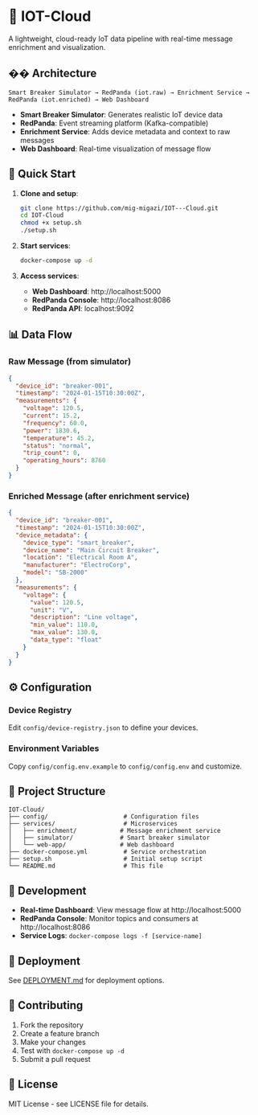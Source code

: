 # 🚀 IOT-Cloud

A lightweight, cloud-ready IoT data pipeline with real-time message enrichment and visualization.

## ��️ Architecture

```
Smart Breaker Simulator → RedPanda (iot.raw) → Enrichment Service → RedPanda (iot.enriched) → Web Dashboard
```

- **Smart Breaker Simulator**: Generates realistic IoT device data
- **RedPanda**: Event streaming platform (Kafka-compatible)
- **Enrichment Service**: Adds device metadata and context to raw messages
- **Web Dashboard**: Real-time visualization of message flow

## 🚀 Quick Start

1. **Clone and setup**:
   ```bash
   git clone https://github.com/mig-migazi/IOT---Cloud.git
   cd IOT-Cloud
   chmod +x setup.sh
   ./setup.sh
   ```

2. **Start services**:
   ```bash
   docker-compose up -d
   ```

3. **Access services**:
   - **Web Dashboard**: http://localhost:5000
   - **RedPanda Console**: http://localhost:8086
   - **RedPanda API**: localhost:9092

## 📊 Data Flow

### Raw Message (from simulator)
```json
{
  "device_id": "breaker-001",
  "timestamp": "2024-01-15T10:30:00Z",
  "measurements": {
    "voltage": 120.5,
    "current": 15.2,
    "frequency": 60.0,
    "power": 1830.6,
    "temperature": 45.2,
    "status": "normal",
    "trip_count": 0,
    "operating_hours": 8760
  }
}
```

### Enriched Message (after enrichment service)
```json
{
  "device_id": "breaker-001",
  "timestamp": "2024-01-15T10:30:00Z",
  "device_metadata": {
    "device_type": "smart_breaker",
    "device_name": "Main Circuit Breaker",
    "location": "Electrical Room A",
    "manufacturer": "ElectroCorp",
    "model": "SB-2000"
  },
  "measurements": {
    "voltage": {
      "value": 120.5,
      "unit": "V",
      "description": "Line voltage",
      "min_value": 110.0,
      "max_value": 130.0,
      "data_type": "float"
    }
  }
}
```

## ⚙️ Configuration

### Device Registry
Edit `config/device-registry.json` to define your devices.

### Environment Variables
Copy `config/config.env.example` to `config/config.env` and customize.

## 📁 Project Structure

```
IOT-Cloud/
├── config/                     # Configuration files
├── services/                   # Microservices
│   ├── enrichment/            # Message enrichment service
│   ├── simulator/             # Smart breaker simulator
│   └── web-app/               # Web dashboard
├── docker-compose.yml          # Service orchestration
├── setup.sh                    # Initial setup script
└── README.md                   # This file
```

## 🔧 Development

- **Real-time Dashboard**: View message flow at http://localhost:5000
- **RedPanda Console**: Monitor topics and consumers at http://localhost:8086
- **Service Logs**: `docker-compose logs -f [service-name]`

## 🚀 Deployment

See [DEPLOYMENT.md](./DEPLOYMENT.md) for deployment options.

## 🤝 Contributing

1. Fork the repository
2. Create a feature branch
3. Make your changes
4. Test with `docker-compose up -d`
5. Submit a pull request

## 📄 License

MIT License - see LICENSE file for details.
